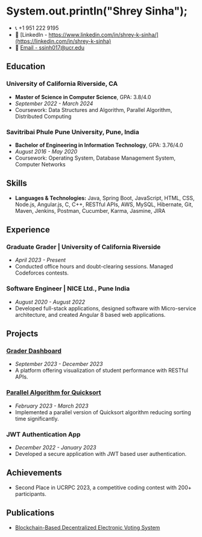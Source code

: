 # System.out.println("Shrey Sinha");

- 📞 +1 951 222 9195
- 🔗 [LinkedIn - https://www.linkedin.com/in/shrey-k-sinha/](https://linkedin.com/in/shrey-k-sinha)
- 📧 [Email - ssinh017@ucr.edu](mailto:ssinh017@ucr.edu)

## Education

### University of California Riverside, CA
- **Master of Science in Computer Science**, GPA: 3.8/4.0
- *September 2022 - March 2024*
- Coursework: Data Structures and Algorithm, Parallel Algorithm, Distributed Computing

### Savitribai Phule Pune University, Pune, India
- **Bachelor of Engineering in Information Technology**, GPA: 3.76/4.0
- *August 2016 - May 2020*
- Coursework: Operating System, Database Management System, Computer Networks

## Skills

- **Languages & Technologies:** Java, Spring Boot, JavaScript, HTML, CSS, Node.js, Angular.js, C, C++, RESTful APIs, AWS, MySQL, Hibernate, Git, Maven, Jenkins, Postman, Cucumber, Karma, Jasmine, JIRA

## Experience

### Graduate Grader | University of California Riverside
- *April 2023 - Present*
- Conducted office hours and doubt-clearing sessions. Managed Codeforces contests.

### Software Engineer | NICE Ltd., Pune India
- *August 2020 - August 2022*
- Developed full-stack applications, designed software with Micro-service architecture, and created Angular 8 based web applications.

## Projects

### [Grader Dashboard](https://github.com/shreks99/Grader-Dashboard)
- *September 2023 - December 2023*
- A platform offering visualization of student performance with RESTful APIs.

### [Parallel Algorithm for Quicksort](https://github.com/ucrparlay-class/project1-shreks99)
- *February 2023 - March 2023*
- Implemented a parallel version of Quicksort algorithm reducing sorting time significantly.

### JWT Authentication App
- *December 2022 - January 2023*
- Developed a secure application with JWT based user authentication.

## Achievements

- Second Place in UCRPC 2023, a competitive coding contest with 200+ participants.

## Publications

- [Blockchain-Based Decentralized Electronic Voting System](https://doi.org/10.1007/978-981-16-6309-3_32)

<!--
**shreks99/shreks99** is a ✨ _special_ ✨ repository because its `README.md` (this file) appears on your GitHub profile.

Here are some ideas to get you started:

- 🔭 I’m currently working on ...
- 🌱 I’m currently learning ...
- 👯 I’m looking to collaborate on ...
- 🤔 I’m looking for help with ...
- 💬 Ask me about ...
- 📫 How to reach me: ...
- 😄 Pronouns: ...
- ⚡ Fun fact: ...
-->
